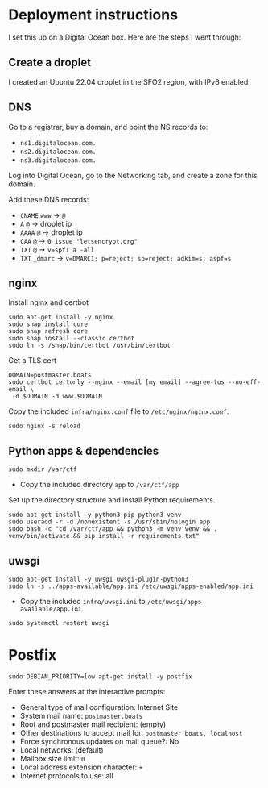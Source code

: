 # Deployment instructions

I set this up on a Digital Ocean box. Here are the steps I went through:

## Create a droplet

I created an Ubuntu 22.04 droplet in the SFO2 region, with IPv6 enabled.

## DNS

Go to a registrar, buy a domain, and point the NS records to:

* `ns1.digitalocean.com.`
* `ns2.digitalocean.com.`
* `ns3.digitalocean.com.`

Log into Digital Ocean, go to the Networking tab, and create a zone for this
domain.

Add these DNS records:

* `CNAME` `www` -> `@`
* `A` `@` -> droplet ip
* `AAAA` `@` -> droplet ip
* `CAA` `@` -> `0 issue "letsencrypt.org"`
* `TXT` `@` -> `v=spf1 a -all`
* `TXT` `_dmarc` -> `v=DMARC1; p=reject; sp=reject; adkim=s; aspf=s`

## nginx

Install nginx and certbot

```
sudo apt-get install -y nginx
sudo snap install core
sudo snap refresh core
sudo snap install --classic certbot
sudo ln -s /snap/bin/certbot /usr/bin/certbot
```

Get a TLS cert

```
DOMAIN=postmaster.boats
sudo certbot certonly --nginx --email [my email] --agree-tos --no-eff-email \
 -d $DOMAIN -d www.$DOMAIN
```

Copy the included `infra/nginx.conf` file to `/etc/nginx/nginx.conf`.

```
sudo nginx -s reload
```

## Python apps & dependencies

```
sudo mkdir /var/ctf
```

- Copy the included directory `app` to `/var/ctf/app`

Set up the directory structure and install Python requirements.

```
sudo apt-get install -y python3-pip python3-venv
sudo useradd -r -d /nonexistent -s /usr/sbin/nologin app
sudo bash -c "cd /var/ctf/app && python3 -m venv venv && . venv/bin/activate && pip install -r requirements.txt"
```

## uwsgi

```
sudo apt-get install -y uwsgi uwsgi-plugin-python3
sudo ln -s ../apps-available/app.ini /etc/uwsgi/apps-enabled/app.ini
```

- Copy the included `infra/uwsgi.ini` to `/etc/uwsgi/apps-available/app.ini`

```
sudo systemctl restart uwsgi
```

# Postfix

```
sudo DEBIAN_PRIORITY=low apt-get install -y postfix
```

Enter these answers at the interactive prompts:
- General type of mail configuration: Internet Site
- System mail name: `postmaster.boats`
- Root and postmaster mail recipient: (empty)
- Other destinations to accept mail for: `postmaster.boats, localhost`
- Force synchronous updates on mail queue?: No
- Local networks: (default)
- Mailbox size limit: `0`
- Local address extension character: `+`
- Internet protocols to use: all
